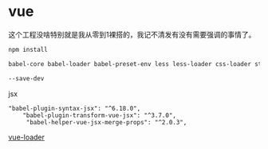 # vue 

这个工程没啥特别就是我从零到1裸搭的，我记不清发有没有需要强调的事情了。

```bash
npm install 

babel-core babel-loader babel-preset-env less less-loader css-loader style-loader url-loader webpack webpack-dev-server vue-style-loader babel-preset-stage-2

--save-dev
```
jsx
```
"babel-plugin-syntax-jsx": "^6.18.0",
    "babel-plugin-transform-vue-jsx": "^3.7.0",
     "babel-helper-vue-jsx-merge-props": "^2.0.3",
```     


[vue-loader](https://vue-loader.vuejs.org/guide/pre-processors.html#babel)

